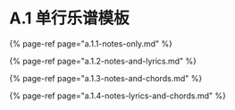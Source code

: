 # A.1 单行乐谱模板

{% page-ref page="a.1.1-notes-only.md" %}

{% page-ref page="a.1.2-notes-and-lyrics.md" %}

{% page-ref page="a.1.3-notes-and-chords.md" %}

{% page-ref page="a.1.4-notes-lyrics-and-chords.md" %}



